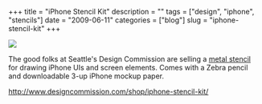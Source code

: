 +++
title = "iPhone Stencil Kit"
description = ""
tags = ["design", "iphone", "stencils"]
date = "2009-06-11"
categories = ["blog"]
slug = "iphone-stencil-kit"
+++



  <div class="notebook-screenshot"><a href="http://www.designcommission.com/shop/iphone-stencil-kit/"><img src="/media/bluga/wt4a3111f91ef24.jpg"/></a></div><p>The good folks at Seattle's Design Commission are selling a <a href="http://www.designcommission.com/shop/iphone-stencil-kit/">metal stencil</a> for drawing iPhone UIs and screen elements. Comes with a Zebra pencil and downloadable 3-up iPhone mockup paper.</p>
    
  <a href="http://www.designcommission.com/shop/iphone-stencil-kit/">http://www.designcommission.com/shop/iphone-stencil-kit/</a>
